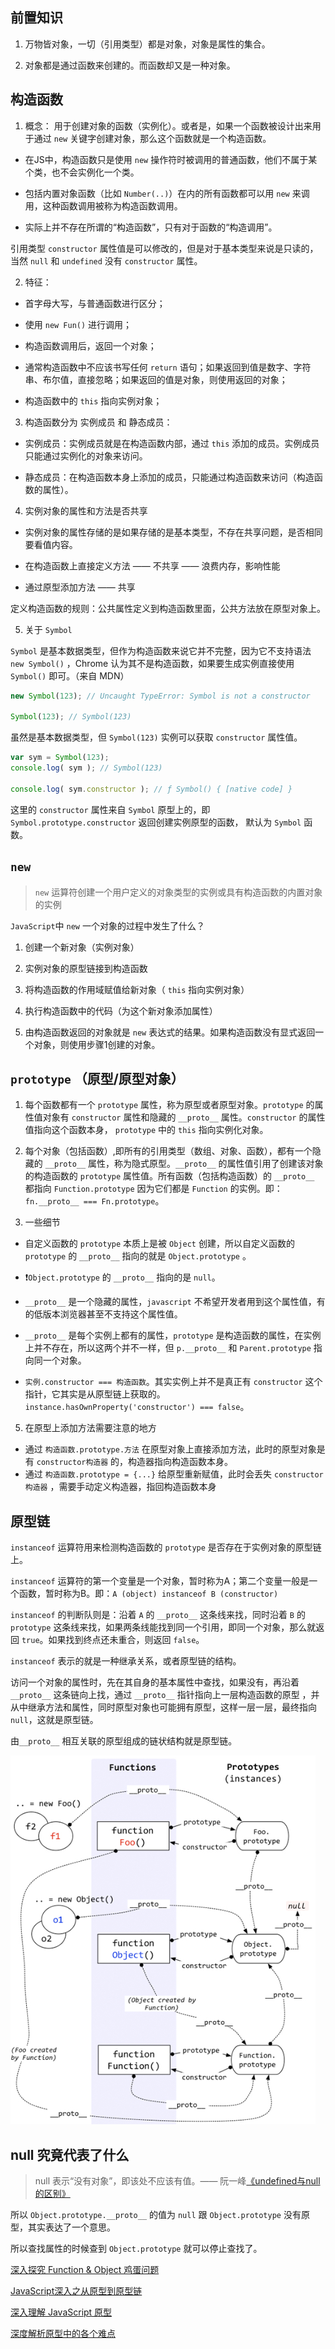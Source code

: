 ## 前置知识

1. 万物皆对象，一切（引用类型）都是对象，对象是属性的集合。

2. 对象都是通过函数来创建的。而函数却又是一种对象。

## 构造函数

1. 概念： 用于创建对象的函数（实例化）。或者是，如果一个函数被设计出来用于通过 `new` 关键字创建对象，那么这个函数就是一个构造函数。

  - 在JS中，构造函数只是使用 `new` 操作符时被调用的普通函数，他们不属于某个类，也不会实例化一个类。

  - 包括内置对象函数（比如 `Number(..)`）在内的所有函数都可以用 `new` 来调用，这种函数调用被称为构造函数调用。

  - 实际上并不存在所谓的“构造函数”，只有对于函数的“构造调用”。

引用类型 `constructor` 属性值是可以修改的，但是对于基本类型来说是只读的，当然 `null` 和 `undefined` 没有 `constructor` 属性。

2. 特征：

  - 首字母大写，与普通函数进行区分；

  - 使用 `new Fun()` 进行调用；
  
  - 构造函数调用后，返回一个对象；
  
  - 通常构造函数中不应该书写任何 `return` 语句；如果返回到值是数字、字符串、布尔值，直接忽略；如果返回的值是对象，则使用返回的对象；
  
  - 构造函数中的 `this` 指向实例对象；

3. 构造函数分为 实例成员 和 静态成员：

  - 实例成员：实例成员就是在构造函数内部，通过 `this` 添加的成员。实例成员只能通过实例化的对象来访问。
  
  - 静态成员：在构造函数本身上添加的成员，只能通过构造函数来访问（构造函数的属性）。

4. 实例对象的属性和方法是否共享

  - 实例对象的属性存储的是如果存储的是基本类型，不存在共享问题，是否相同要看值内容。
  
  - 在构造函数上直接定义方法 —— 不共享 —— 浪费内存，影响性能
  
  - 通过原型添加方法 —— 共享

定义构造函数的规则：公共属性定义到构造函数里面，公共方法放在原型对象上。

5. 关于 `Symbol`

`Symbol` 是基本数据类型，但作为构造函数来说它并不完整，因为它不支持语法 `new Symbol()` ，Chrome 认为其不是构造函数，如果要生成实例直接使用 `Symbol()` 即可。（来自 MDN）

```javaScript
new Symbol(123); // Uncaught TypeError: Symbol is not a constructor

Symbol(123); // Symbol(123)
```

虽然是基本数据类型，但 `Symbol(123)` 实例可以获取 `constructor` 属性值。

```javaScript
var sym = Symbol(123); 
console.log( sym ); // Symbol(123)

console.log( sym.constructor ); // ƒ Symbol() { [native code] }
```

这里的 `constructor` 属性来自 `Symbol` 原型上的，即 `Symbol.prototype.constructor` 返回创建实例原型的函数， 默认为 `Symbol` 函数。

## `new`

> `new` 运算符创建一个用户定义的对象类型的实例或具有构造函数的内置对象的实例

`JavaScript`中 `new` 一个对象的过程中发生了什么？

1.  创建一个新对象（实例对象）

2.  实例对象的原型链接到构造函数

3.  将构造函数的作用域赋值给新对象（ `this` 指向实例对象）

4.  执行构造函数中的代码（为这个新对象添加属性）

5.  由构造函数返回的对象就是 `new` 表达式的结果。如果构造函数没有显式返回一个对象，则使用步骤1创建的对象。

## `prototype` （原型/原型对象）

1. 每个函数都有一个 `prototype` 属性，称为原型或者原型对象。`prototype` 的属性值对象有 `constructor` 属性和隐藏的 ` __proto__ ` 属性。`constructor` 的属性值指向这个函数本身， `prototype` 中的 `this` 指向实例化对象。

2. 每个对象（包括函数）,即所有的引用类型（数组、对象、函数），都有一个隐藏的 ` __proto__ ` 属性，称为隐式原型。`__proto__` 的属性值引用了创建该对象的构造函数的 ` prototype ` 属性值。所有函数（包括构造函数）的 `__proto__` 都指向 `Function.prototype` 因为它们都是 `Function` 的实例。即：`fn.__proto__ === Fn.prototype`。

3. 一些细节

  - 自定义函数的 `prototype` 本质上是被 `Object` 创建，所以自定义函数的 ` prototype` 的 `__proto__` 指向的就是 `Object.prototype` 。

  - ❗️`Object.prototype` 的 `__proto__` 指向的是 `null`。

  - `__proto__` 是一个隐藏的属性，`javascript` 不希望开发者用到这个属性值，有的低版本浏览器甚至不支持这个属性值。

  - `__proto__` 是每个实例上都有的属性，`prototype` 是构造函数的属性，在实例上并不存在，所以这两个并不一样，但 `p.__proto__` 和 `Parent.prototype` 指向同一个对象。

  - `实例.constructor === 构造函数`。其实实例上并不是真正有 `constructor` 这个指针，它其实是从原型链上获取的。`instance.hasOwnProperty('constructor') === false`。

5. 在原型上添加方法需要注意的地方

  - 通过 ``` 构造函数.prototype.方法 ``` 在原型对象上直接添加方法，此时的原型对象是有 ``` constructor构造器 ``` 的，构造器指向构造函数本身。
  - 通过 ``` 构造函数.prototype = {...} ``` 给原型重新赋值，此时会丢失 ``` constructor构造器 ``` ，需要手动定义构造器，指回构造函数本身  

## 原型链

`instanceof` 运算符用来检测构造函数的 `prototype` 是否存在于实例对象的原型链上。

`instanceof` 运算符的第一个变量是一个对象，暂时称为A；第二个变量一般是一个函数，暂时称为B。即：`A (object) instanceof B (constructor)`

`instanceof` 的判断队则是：沿着 `A` 的 `__proto__` 这条线来找，同时沿着 `B` 的 `prototype` 这条线来找，如果两条线能找到同一个引用，即同一个对象，那么就返回 `true`。如果找到终点还未重合，则返回 `false`。

`instanceof` 表示的就是一种继承关系，或者原型链的结构。

访问一个对象的属性时，先在其自身的基本属性中查找，如果没有，再沿着 `__proto__` 这条链向上找，通过 ` __proto__ ` 指针指向上一层构造函数的原型 ，并从中继承方法和属性，同时原型对象也可能拥有原型，这样一层一层，最终指向 `null`，这就是原型链。

由` __proto__ ` 相互关联的原型组成的链状结构就是原型链。

![原型与原型链](./images/原型与原型链.png)

## null 究竟代表了什么

> null 表示“没有对象”，即该处不应该有值。—— 阮一峰[《undefined与null的区别》](http://www.ruanyifeng.com/blog/2014/03/undefined-vs-null.html)

所以 `Object.prototype.__proto__` 的值为 `null` 跟 `Object.prototype` 没有原型，其实表达了一个意思。

所以查找属性的时候查到 `Object.prototype` 就可以停止查找了。

[深入探究 Function & Object 鸡蛋问题](https://www.muyiy.cn/blog/5/5.3.html)

[JavaScript深入之从原型到原型链](https://github.com/mqyqingfeng/Blog/issues/2)

[深入理解 JavaScript 原型](https://mp.weixin.qq.com/s/1UDILezroK5wrcK-Z5bHOg)

[深度解析原型中的各个难点](深度解析原型中的各个难点)
